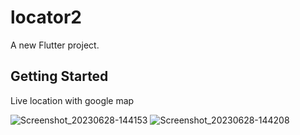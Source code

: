 # locator2

A new Flutter project.

## Getting Started
Live location with google map

![Screenshot_20230628-144153](https://github.com/smit11001/Google_map_live_location/assets/113500028/24c14c82-174f-4d9f-8c3c-af98c4eec173)
![Screenshot_20230628-144208](https://github.com/smit11001/Google_map_live_location/assets/113500028/33e19676-3b00-4fa7-9686-56c1bd61edb4)
